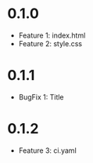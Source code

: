 # 0.1.0
- Feature 1: index.html
- Feature 2: style.css
# 0.1.1 
- BugFix 1: Title
# 0.1.2
- Feature 3: ci.yaml
